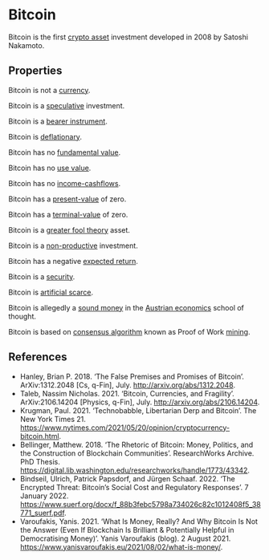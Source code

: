 # Bitcoin
Bitcoin is the first [crypto asset](cryptoasset.md) investment developed in 2008 by Satoshi Nakamoto.

## Properties

Bitcoin is not a [currency](currency.md).

Bitcoin is a [speculative](speculation.md) investment.

Bitcoin is a [bearer instrument](bearer-instrument.md).

Bitcoin is [deflationary](deflationary.md).

Bitcoin has no [fundamental value](fundamental-value.md).

Bitcoin has no [use value](use-value.md).

Bitcoin has no [income-cashflows](income-cashflows.md).

Bitcoin has a [present-value](present-value.md) of zero.

Bitcoin has a [terminal-value](terminal-value.md) of zero.

Bitcoin is a [greater fool theory](greater-fool-theory.md) asset.

Bitcoin is a [non-productive](productive-asset.md) investment.

Bitcoin has a negative [expected return](expected-return.md).

Bitcoin is a [security](security.md).

Bitcoin is [artificial scarce](artificial-scarcity.md).

Bitcoin is allegedly a [sound money](sound-money.md) in the [Austrian economics](austrian-economics.md) school of thought.

Bitcoin is based on [consensus algorithm](consensus-algorithm.md) known as Proof of Work [mining](mining.md).

## References
* Hanley, Brian P. 2018. ‘The False Premises and Promises of Bitcoin’. ArXiv:1312.2048 [Cs, q-Fin], July. http://arxiv.org/abs/1312.2048.
* Taleb, Nassim Nicholas. 2021. ‘Bitcoin, Currencies, and Fragility’. ArXiv:2106.14204 [Physics, q-Fin], July. http://arxiv.org/abs/2106.14204.
* Krugman, Paul. 2021. ‘Technobabble, Libertarian Derp and Bitcoin’. The New York Times 21. https://www.nytimes.com/2021/05/20/opinion/cryptocurrency-bitcoin.html.
* Bellinger, Matthew. 2018. ‘The Rhetoric of Bitcoin: Money, Politics, and the Construction of Blockchain Communities’. ResearchWorks Archive. PhD Thesis. https://digital.lib.washington.edu/researchworks/handle/1773/43342.
* Bindseil, Ulrich, Patrick Papsdorf, and Jürgen Schaaf. 2022. ‘The Encrypted Threat: Bitcoin’s Social Cost and Regulatory Responses’. 7 January 2022. https://www.suerf.org/docx/f_88b3febc5798a734026c82c1012408f5_38771_suerf.pdf.
* Varoufakis, Yanis. 2021. ‘What Is Money, Really? And Why Bitcoin Is Not the Answer (Even If Blockchain Is Brilliant & Potentially Helpful in Democratising Money)’. Yanis Varoufakis (blog). 2 August 2021. https://www.yanisvaroufakis.eu/2021/08/02/what-is-money/.